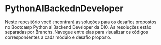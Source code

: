 # PythonAIBackednDeveloper
Neste repositório você encontrará as soluções para os desafios propostos no Bootcamp Python ai Backend Developer da DIO.
As resoluções estão separadas por Branchs. Navegue entre elas para visualizar os códigos correspondentes a cada módulo e desafio proposto.
